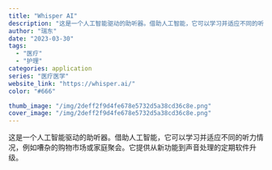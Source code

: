 ```yaml
---
title: "Whisper AI"
description: "这是一个人工智能驱动的助听器。借助人工智能，它可以学习并适应不同的听力情况，例如嘈杂的购物市场或家庭聚会。它提供从新功能"
author: "瑞东"
date: "2023-03-30"
tags:
  - "医疗"
  - "护理"
categories: application
series: "医疗医学"
website_link: "https://whisper.ai/"
color: "#666"

thumb_image: "/img/2deff2f9d4fe678e5732d5a38cd36c8e.png"
cover_image: "/img/2deff2f9d4fe678e5732d5a38cd36c8e.png"
---
```


这是一个人工智能驱动的助听器。借助人工智能，它可以学习并适应不同的听力情况，例如嘈杂的购物市场或家庭聚会。它提供从新功能到声音处理的定期软件升级。